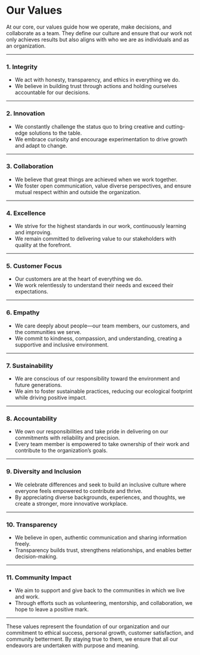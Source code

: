 # Our Values

At our core, our values guide how we operate, make decisions, and collaborate as a team. They define our culture and ensure that our work not only achieves results but also aligns with who we are as individuals and as an organization.

---

### 1. **Integrity**

- We act with honesty, transparency, and ethics in everything we do.
- We believe in building trust through actions and holding ourselves accountable for our decisions.

---

### 2. **Innovation**

- We constantly challenge the status quo to bring creative and cutting-edge solutions to the table.
- We embrace curiosity and encourage experimentation to drive growth and adapt to change.

---

### 3. **Collaboration**

- We believe that great things are achieved when we work together.
- We foster open communication, value diverse perspectives, and ensure mutual respect within and outside the organization.

---

### 4. **Excellence**

- We strive for the highest standards in our work, continuously learning and improving.
- We remain committed to delivering value to our stakeholders with quality at the forefront.

---

### 5. **Customer Focus**

- Our customers are at the heart of everything we do.
- We work relentlessly to understand their needs and exceed their expectations.

---

### 6. **Empathy**

- We care deeply about people—our team members, our customers, and the communities we serve.
- We commit to kindness, compassion, and understanding, creating a supportive and inclusive environment.

---

### 7. **Sustainability**

- We are conscious of our responsibility toward the environment and future generations.
- We aim to foster sustainable practices, reducing our ecological footprint while driving positive impact.

---

### 8. **Accountability**

- We own our responsibilities and take pride in delivering on our commitments with reliability and precision.
- Every team member is empowered to take ownership of their work and contribute to the organization’s goals.

---

### 9. **Diversity and Inclusion**

- We celebrate differences and seek to build an inclusive culture where everyone feels empowered to contribute and thrive.
- By appreciating diverse backgrounds, experiences, and thoughts, we create a stronger, more innovative workplace.

---

### 10. **Transparency**

- We believe in open, authentic communication and sharing information freely.
- Transparency builds trust, strengthens relationships, and enables better decision-making.

---

### 11. **Community Impact**

- We aim to support and give back to the communities in which we live and work.
- Through efforts such as volunteering, mentorship, and collaboration, we hope to leave a positive mark.

---

These values represent the foundation of our organization and our commitment to ethical success, personal growth, customer satisfaction, and community betterment. By staying true to them, we ensure that all our endeavors are undertaken with purpose and meaning.